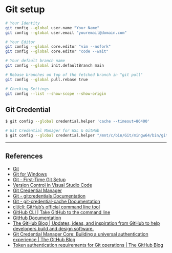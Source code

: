 # Git setup

```bash
# Your Identity
git config --global user.name "Your Name"
git config --global user.email "youremail@domain.com"

# Your Editor
git config --global core.editor "vim --nofork"
git config --global core.editor "code --wait"

# Your default branch name
git config --global init.defaultBranch main

# Rebase branches on top of the fetched branch in "git pull"
git config --global pull.rebase true

# Checking Settings
git config --list --show-scope --show-origin
```

## Git Credential

```bash
$ git config --global credential.helper 'cache --timeout=86400'

# Git Credential Manager for WSL & GitHub
$ git config --global credential.helper "/mnt/c/bin/Git/mingw64/bin/git-credential-manager-core.exe"
```

---

## References

- [Git](https://git-scm.com/)
- [Git for Windows](https://github.com/git-for-windows/git)
- [Git - First-Time Git Setup](https://git-scm.com/book/en/v2/Getting-Started-First-Time-Git-Setup)
- [Version Control in Visual Studio Code](https://code.visualstudio.com/docs/editor/versioncontrol)
- [Git Credential Manager](https://github.com/GitCredentialManager/git-credential-manager)
- [Git - gitcredentials Documentation](https://git-scm.com/docs/gitcredentials)
- [Git - git-credential-cache Documentation](https://git-scm.com/docs/git-credential-cache)
- [cli/cli: GitHub’s official command line tool](https://github.com/cli/cli)
- [GitHub CLI | Take GitHub to the command line](https://cli.github.com/)
- [GitHub Documentation](https://docs.github.com/en)
- [The GitHub Blog | Updates, ideas, and inspiration from GitHub to help developers build and design software.](https://github.blog/)
- [Git Credential Manager Core: Building a universal authentication experience | The GitHub Blog](https://github.blog/2020-07-02-git-credential-manager-core-building-a-universal-authentication-experience/)
- [Token authentication requirements for Git operations | The GitHub Blog](https://github.blog/2020-12-15-token-authentication-requirements-for-git-operations/)
